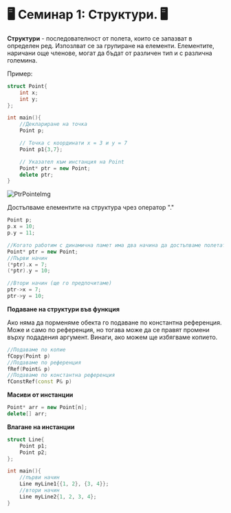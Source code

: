 # 🖥️ Семинар 1: Структури. 🖥️

**Структури** - последователност от полета, които се запазват в определен ред. Изпозлват се за групиране на елементи. Елементите, наричани още членове, могат да бъдат от различен тип и с различна големина.

Пример: 

```cpp
struct Point{
    int x;
    int y;
};

int main(){
    //Деклариране на точка
    Point p; 

    // Точка с координати x = 3 и y = 7
    Point p1{3,7}; 

    // Указател към инстанция на Point
    Point* ptr = new Point;
    delete ptr;
}
```

![PtrPointeImg](/img/PtrPoint.jpg)

Достъпваме елементите на структура чрез оператор "." 

```cpp
Point p;
p.x = 10;
p.y = 11;

//Когато работим с динамична памет има два начина да достъпваме полетата:
Point* ptr = new Point;
//Първи начин
(*ptr).x = 7;
(*ptr).y = 10;

//Втори начин (ще го предпочитаме)
ptr->x = 7;
ptr->y = 10;
```

**Подаване на структури във функция**

Ако няма да порменяме обекта го подаване по константна референция. Може и само по референция, но тогава може да се правят промени върху подадения аргумент. Винаги, ако можем ще избягваме копието.

```cpp
//Подаваме по кoпие
fCopy(Point p)
//Подаваме по референция
fRef(Point& p)
//Подаваме по константна референция
fConstRef(const P& p)
```
**Масиви от инстанции**

```cpp
Point* arr = new Point[n];
delete[] arr;
```

**Влагане на инстанции**
```cpp
struct Line{
    Point p1;
    Point p2;
};

int main(){
    //първи начин
    Line myLine1{{1, 2}, {3, 4}}; 
    //втори начин
    Line myLine2{1, 2, 3, 4};
}
```
